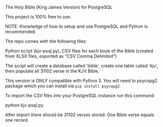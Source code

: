 The Holy Bible (King James Version) for PostgreSQL

This project is 100% free to use.

NOTE: Knowledge of how to setup and use PostgreSQL and Python is recommended. 

The repo comes with the following files:

Python script (kjv-psql.py), CSV files for each book of the Bible (created from XLSX files, exported as "CSV Comma Delimited")

The script will create a database called 'bible', create one table called 'kjv', then populate all 31102 verse in the KJV Bible.

This version is ONLY compatible with Python 3. You will need to psycopg2 package which you can install via `pip install psycopg2`.

To import the CSV files into your PostgreSQL instance run this command:

python kjv-psql.py

After import there should be 31102 verses stored. One Bible verse equals one record. 
